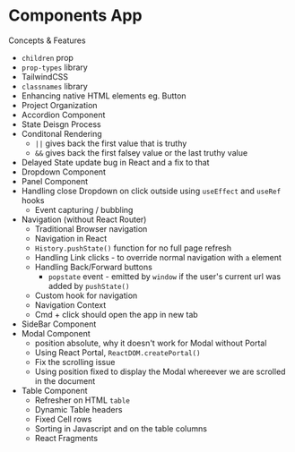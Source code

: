 # Components App

Concepts & Features

-   `children` prop
-   `prop-types` library
-   TailwindCSS
-   `classnames` library
-   Enhancing native HTML elements eg. Button
-   Project Organization
-   Accordion Component
-   State Deisgn Process
-   Conditonal Rendering
    -   `||` gives back the first value that is truthy
    -   `&&` gives back the first falsey value or the last truthy value
-   Delayed State update bug in React and a fix to that
-   Dropdown Component
-   Panel Component
-   Handling close Dropdown on click outside using `useEffect` and `useRef` hooks
    -   Event capturing / bubbling
-   Navigation (without React Router)
    -   Traditional Browser navigation
    -   Navigation in React
    -   `History.pushState()` function for no full page refresh
    -   Handling Link clicks - to override normal navigation with `a` element
    -   Handling Back/Forward buttons
        -   `popstate` event - emitted by `window` if the user's current url was added by `pushState()`
    -   Custom hook for navigation
    -   Navigation Context
    -   Cmd + click should open the app in new tab
-   SideBar Component
-   Modal Component
    -   position absolute, why it doesn't work for Modal without Portal
    -   Using React Portal, `ReactDOM.createPortal()`
    -   Fix the scrolling issue
    -   Using position fixed to display the Modal whereever we are scrolled in the document
-   Table Component
    -   Refresher on HTML `table`
    -   Dynamic Table headers
    -   Fixed Cell rows
    -   Sorting in Javascript and on the table columns
    -   React Fragments

